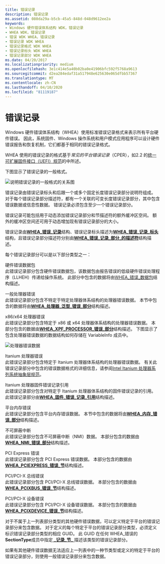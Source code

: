 ```yaml
---
title: 错误记录
description: 错误记录
ms.assetid: 080da29a-b5cb-45a5-848d-048d9612ee2a
keywords:
- Windows 硬件错误体系结构 WDK，错误记录
- WHEA WDK，错误记录
- 错误 WDK WHEA，错误记录
- 错误记录 WDK WHEA
- 错误记录格式 WDK WHEA
- 错误记录标头 WDK WHEA
- 错误记录部分 WDK WHEA
ms.date: 04/20/2017
ms.localizationpriority: medium
ms.openlocfilehash: 3e1c414e5a40b02ba0e41906bfc592f5768a9613
ms.sourcegitcommit: d2ea284edaf31a517948e625630e065dfbb57367
ms.translationtype: MT
ms.contentlocale: zh-CN
ms.lasthandoff: 04/10/2020
ms.locfileid: "81119187"
---
```

# <a name="error-records"></a>错误记录


Windows 硬件错误体系结构（WHEA）使用标准错误记录格式来表示所有平台硬件错误。 因此，系统固件、Windows 操作系统和用户模式应用程序可以设计硬件错误报告和恢复机制，它们都基于相同的错误记录格式。

WHEA 使用的错误记录的格式基于*常见的平台错误记录*（CPER），如2.2 的[统一可扩展固件接口（UEFI）规范](https://go.microsoft.com/fwlink/p/?linkid=69484)的中所述。

下图显示了错误记录的一般格式。

![说明错误记录的一般格式的关系图](images/whearecord.png)

错误记录由错误记录标头和后跟一个或多个固定长度错误记录部分说明符组成。 对于每个错误记录部分描述符，都有一个关联的可变长度错误记录部分，其中包含错误数据或信息性数据。 错误记录必须包含至少一个错误记录部分。

错误记录可能包括用于动态添加错误记录部分和节描述符的额外缓冲区空间。 额外的缓冲区空间还可用于动态增加现有错误记录部分的大小。

错误记录由[**WHEA\_错误\_记录**](https://docs.microsoft.com/windows-hardware/drivers/ddi/ntddk/ns-ntddk-_whea_error_record)结构、错误记录标头描述为[**WHEA\_错误\_记录\_标头**](https://docs.microsoft.com/windows-hardware/drivers/ddi/ntddk/ns-ntddk-_whea_error_record_header)结构，且错误记录部分描述符分别由[**WHEA\_错误\_记录\_部分\_的描述符**](https://docs.microsoft.com/windows-hardware/drivers/ddi/ntddk/ns-ntddk-_whea_error_record_section_descriptor)结构描述。

每个错误记录部分可以是以下部分类型之一：

<a href="" id="hardware-error-packet"></a>硬件错误数据包  
此错误记录部分包含硬件错误数据包，该数据包由报告错误的低级硬件错误处理程序（LLHEH）传递给操作系统。 此部分中包含的数据将由[WHEA\_错误\_数据包](https://docs.microsoft.com/previous-versions/windows/hardware/drivers/ff560465(v=vs.85))结构描述。

<a href="" id="generic-processor-error"></a>一般处理器错误  
此错误记录部分包含不特定于特定处理器体系结构的处理器错误数据。 本节中包含的数据将由[**WHEA\_处理器\_泛型\_错误\_部分**](https://docs.microsoft.com/windows-hardware/drivers/ddi/ntddk/ns-ntddk-_whea_processor_generic_error_section)结构描述。

<a href="" id="x86-x64-processor-error"></a>x86/x64 处理器错误  
此错误记录部分包含特定于 x86 或 x64 处理器体系结构的处理器错误数据。 本部分包含的数据由[**WHEA\_XPF\_PROCESSOR\_错误\_部分**](https://msdn.microsoft.com/library/windows/hardware/ff560655)结构描述。 下图显示了包含处理器错误数据的数据结构如何存储在 VariableInfo 成员中。 

![处理器错误数据](images/wheaxpfsection.gif)

<a href="" id="itanium-processor-error"></a>Itanium 处理器错误  
此错误记录部分包含特定于 Itanium 处理器体系结构的处理器错误数据。 有关此错误记录部分中包含的错误数据格式的详细信息，请参阅[Intel Itanium 处理器系列系统抽象层规范](https://go.microsoft.com/fwlink/p/?linkid=72212)。

<a href="" id="itanium-processor-firmware-error-record-reference"></a>Itanium 处理器固件错误记录引用  
此错误记录部分包含对特定于 Itanium 处理器体系结构的固件错误记录的引用。 此错误记录部分由[**WHEA\_固件\_错误\_记录\_引用**](https://docs.microsoft.com/windows-hardware/drivers/ddi/ntddk/ns-ntddk-_whea_firmware_error_record_reference)结构描述。

<a href="" id="platform-memory-error"></a>平台内存错误  
此错误记录部分包含平台内存错误数据。 本节中包含的数据将由[**WHEA\_内存\_错误\_部分**](https://docs.microsoft.com/windows-hardware/drivers/ddi/ntddk/ns-ntddk-_whea_memory_error_section)结构描述。

<a href="" id="nonmaskable-interrupt"></a>不可屏蔽中断  
此错误记录部分包含不可屏蔽中断（NMI）数据。 本部分包含的数据由[**WHEA\_NMI\_错误\_部分**](https://docs.microsoft.com/windows-hardware/drivers/ddi/ntddk/ns-ntddk-_whea_nmi_error_section)结构描述。

<a href="" id="pci-express-error"></a>PCI Express 错误  
此错误记录部分包含 PCI Express 错误数据。 本部分包含的数据由[**WHEA\_PCIEXPRESS\_错误\_节**](https://docs.microsoft.com/windows-hardware/drivers/ddi/ntddk/ns-ntddk-_whea_pciexpress_error_section)结构描述。

<a href="" id="pci-pci-x-bus-error"></a>PCI/PCI-X 总线错误  
此错误记录部分包含 PCI/PCI-X 总线错误数据。 本部分包含的数据由[**WHEA\_PCIXBUS\_错误\_节**](https://docs.microsoft.com/windows-hardware/drivers/ddi/ntddk/ns-ntddk-_whea_pcixbus_error_section)结构描述。

<a href="" id="pci-pci-x-device-error"></a>PCI/PCI-X 设备错误  
此错误记录部分包含 PCI/PCI-X 设备错误数据。 本部分包含的数据由[**WHEA\_PCIXDEVICE\_错误\_节**](https://docs.microsoft.com/windows-hardware/drivers/ddi/ntddk/ns-ntddk-_whea_pcixdevice_error_section)结构描述。

对于不属于上一列表部分类型的其他硬件错误数据，可以定义特定于平台的错误记录部分来包含数据。 对于定义的每个特定于平台的错误记录部分类型，必须定义标识错误记录部分类型的相应 GUID。 此 GUID 在任何 WHEA\_错误的**SectionType**成员中指定[ **\_记录\_节\_** ](https://docs.microsoft.com/windows-hardware/drivers/ddi/ntddk/ns-ntddk-_whea_error_record_section_descriptor)描述该类型的错误记录部分。

如果有其他硬件错误数据无法适应上一列表中的一种节类型或定义的特定于平台的错误记录部分，则使用一般错误记录部分来包含数据。

 

 




